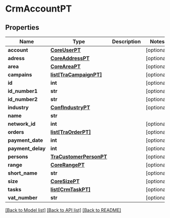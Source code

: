 # CrmAccountPT

## Properties
Name | Type | Description | Notes
------------ | ------------- | ------------- | -------------
**account** | [**CoreUserPT**](CoreUserPT.md) |  | [optional] 
**adress** | [**CoreAddressPT**](CoreAddressPT.md) |  | [optional] 
**area** | [**CoreAreaPT**](CoreAreaPT.md) |  | [optional] 
**campains** | [**list[TraCampaignPT]**](TraCampaignPT.md) |  | [optional] 
**id** | **int** |  | [optional] 
**id_number1** | **str** |  | [optional] 
**id_number2** | **str** |  | [optional] 
**industry** | [**ConfIndustryPT**](ConfIndustryPT.md) |  | [optional] 
**name** | **str** |  | 
**network_id** | **int** |  | [optional] 
**orders** | [**list[TraOrderPT]**](TraOrderPT.md) |  | [optional] 
**payment_date** | **int** |  | [optional] 
**payment_delay** | **int** |  | [optional] 
**persons** | [**TraCustomerPersonPT**](TraCustomerPersonPT.md) |  | [optional] 
**range** | [**CoreRangePT**](CoreRangePT.md) |  | [optional] 
**short_name** | **str** |  | [optional] 
**size** | [**CoreSizePT**](CoreSizePT.md) |  | [optional] 
**tasks** | [**list[CrmTaskPT]**](CrmTaskPT.md) |  | [optional] 
**vat_number** | **str** |  | [optional] 

[[Back to Model list]](../README.md#documentation-for-models) [[Back to API list]](../README.md#documentation-for-api-endpoints) [[Back to README]](../README.md)


